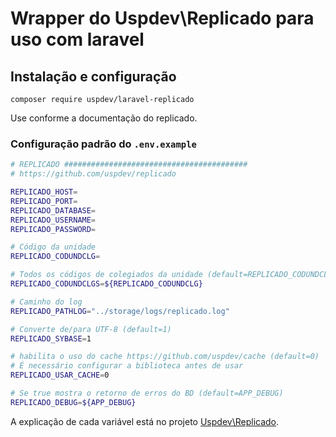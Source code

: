 # Wrapper do Uspdev\Replicado para uso com laravel

## Instalação e configuração

    composer require uspdev/laravel-replicado

Use conforme a documentação do replicado.

### Configuração padrão do `.env.example`

```sh
# REPLICADO #########################################
# https://github.com/uspdev/replicado

REPLICADO_HOST=
REPLICADO_PORT=
REPLICADO_DATABASE=
REPLICADO_USERNAME=
REPLICADO_PASSWORD=

# Código da unidade
REPLICADO_CODUNDCLG=

# Todos os códigos de colegiados da unidade (default=REPLICADO_CODUNDCLG)
REPLICADO_CODUNDCLGS=${REPLICADO_CODUNDCLG}

# Caminho do log
REPLICADO_PATHLOG="../storage/logs/replicado.log"

# Converte de/para UTF-8 (default=1)
REPLICADO_SYBASE=1

# habilita o uso do cache https://github.com/uspdev/cache (default=0)
# É necessário configurar a biblioteca antes de usar
REPLICADO_USAR_CACHE=0

# Se true mostra o retorno de erros do BD (default=APP_DEBUG)
REPLICADO_DEBUG=${APP_DEBUG}
```

A explicação de cada variável está no projeto [Uspdev\\Replicado](https://github.com/uspdev/replicado).